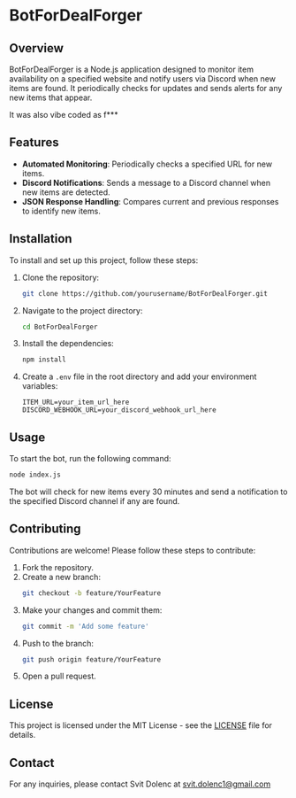 # BotForDealForger

## Overview

BotForDealForger is a Node.js application designed to monitor item availability on a specified website and notify users via Discord when new items are found. It periodically checks for updates and sends alerts for any new items that appear.

It was also vibe coded as f\*\*\*

## Features

- **Automated Monitoring**: Periodically checks a specified URL for new items.
- **Discord Notifications**: Sends a message to a Discord channel when new items are detected.
- **JSON Response Handling**: Compares current and previous responses to identify new items.

## Installation

To install and set up this project, follow these steps:

1. Clone the repository:
   ```bash
   git clone https://github.com/yourusername/BotForDealForger.git
   ```
2. Navigate to the project directory:
   ```bash
   cd BotForDealForger
   ```
3. Install the dependencies:
   ```bash
   npm install
   ```
4. Create a `.env` file in the root directory and add your environment variables:
   ```plaintext
   ITEM_URL=your_item_url_here
   DISCORD_WEBHOOK_URL=your_discord_webhook_url_here
   ```

## Usage

To start the bot, run the following command:

```bash
node index.js
```

The bot will check for new items every 30 minutes and send a notification to the specified Discord channel if any are found.

## Contributing

Contributions are welcome! Please follow these steps to contribute:

1. Fork the repository.
2. Create a new branch:
   ```bash
   git checkout -b feature/YourFeature
   ```
3. Make your changes and commit them:
   ```bash
   git commit -m 'Add some feature'
   ```
4. Push to the branch:
   ```bash
   git push origin feature/YourFeature
   ```
5. Open a pull request.

## License

This project is licensed under the MIT License - see the [LICENSE](LICENSE) file for details.

## Contact

For any inquiries, please contact Svit Dolenc at svit.dolenc1@gmail.com
